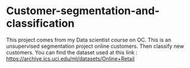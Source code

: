 # Customer-segmentation-and-classification

This project comes from my Data scientist course on OC. This is an unsupervised segmentation project
online customers. Then classify new customers. 
You can find the dataset used at this link : https://archive.ics.uci.edu/ml/datasets/Online+Retail



